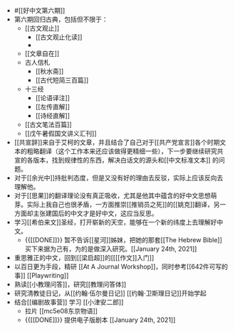 - #[[好中文第六期]]
- 第六期回归古典，包括但不限于：
    - [[古文观止]] 
        - [[古文观止化读]]
        - 
    - [[文章自在]]
    - 古人信札
        - [[秋水斋]]
        - [[古代短简三百篇]]
    - 十三经
        - [[论语译注]]
        - [[左传直解]]
        - [[诗经直解]]
    - [[古文笔法百篇]]
    - [[戊午暑假国文讲义汇刊]]
- [[共宣辞]]来自于艾柯的文章，并且结合了自己对于[[共产党宣言]]各个时期文本的粗略翻译（这个工作本来还应该做得更精细一些），下一步要继续研究共宣的各版本，找到规律性的东西，解决白话文的源头和[[中文标准文本]] 的问题。
- 对于[[余光中]]持批判态度，但是又没有好的理由去反驳，实际上应该反向去理解他。
- 对于[[思果]]的翻译理论没有真正吸收，尤其是他其中蕴含的好中文思想萌芽。实际上我自己也很矛盾，一方面推崇[[推销员之死]]的[[姚克]]翻译，另一方面却主张建国后的中文才是好中文，这应当反思。
- 学习[[希伯来文]]圣经，打开崭新的天空，能够在一个新的纬度上去理解好中文。
    - {{[[DONE]]}} 暂不告诉[[星河]]姊妹，把她的那套[[The Hebrew Bible]]买下来据为己有，为的是做深入研究。[[January 24th, 2021]]
- 重思雅正的中文，回到[[梁启超]]的[[[[作文]]入门]]
- 以百日更为手段，精研 [[At A Journal Workshop]]，同时参考[[642件可写的事]] [[Playwriting]]
- 熟读[[小教理问答]]，研究[[教理问答体]]
- 研究清教徒日记，从[[约翰·伍尔曼日记]] [[约翰·卫斯理日记]]开始学起
- 结合[[编剧故事营]] 学习 [[小津安二郎]] 
    - 拉片 [[mc5e08东京物语]]
    - {{[[DONE]]}} 提供电子版剧本 [[January 24th, 2021]]

